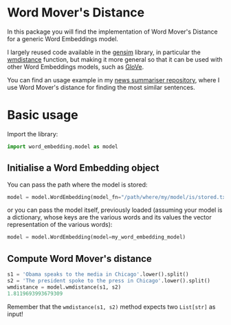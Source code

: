 # Word Mover's Distance
In this package you will find the implementation of Word Mover's Distance for a generic Word Embeddings model.

I largely reused code available in the [gensim](https://github.com/RaRe-Technologies/gensim) library, in particular the [wmdistance](https://tedboy.github.io/nlps/_modules/gensim/models/word2vec.html#Word2Vec.wmdistance) function, but making it more general so that it can be used with other Word Embeddings models, such as [GloVe](https://nlp.stanford.edu/projects/glove/).

You can find an usage example in my [news summariser repository](https://github.com/hechmik/news_summariser), where I use Word Mover's distance for finding the most similar sentences.

# Basic usage 
Import the library:
```python
import word_embedding.model as model
```

## Initialise a Word Embedding object
You can pass the path where the model is stored:
```python
model = model.WordEmbedding(model_fn="/path/where/my/model/is/stored.txt")
```
or you can pass the model itself, previously loaded (assuming your model is a dictionary, whose keys are the various words and its values the vector representation of the various words):
```python
model = model.WordEmbedding(model=my_word_embedding_model)
```

## Compute Word Mover's distance
```python
s1 = 'Obama speaks to the media in Chicago'.lower().split()
s2 = 'The president spoke to the press in Chicago'.lower().split()
wmdistance = model.wmdistance(s1, s2)
1.8119693993679309
```
Remember that the ```wmdistance(s1, s2)``` method expects two ```List[str]``` as input!


